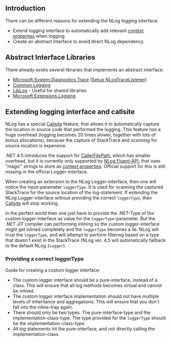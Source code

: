 ## Introduction
There can be different reasons for extending the NLog logging interface:

* Extend logging interface to automatically add relevant [context properties](EventProperties-Layout-Renderer) when logging.
* Create an abstract interface to avoid direct NLog dependency.

## Abstract Interface Libraries
There already exists several libraries that implements an abstract interface:

* [Microsoft.System.Diagnostics.Trace](https://msdn.microsoft.com/en-us/library/system.diagnostics.trace.aspx) ([Setup NLogTraceListener](Send-System-Diagnostic-(Trace)-to-NLog))
* [Common Logging](http://net-commons.github.io/common-logging/)
* [LibLog](https://github.com/damianh/LibLog/wiki) - Useful for shared libraries
* [Microsoft.Extensions.Logging](https://github.com/aspnet/Logging)

## Extending logging interface and callsite
NLog has a special [Callsite](Callsite-layout-renderer) feature, that allows it to automatically capture the location in source code that performed the logging. This feature has a huge overhead (logging becomes 20 times slower, together with lots of bonus allocations), because the capture of StackTrace and scanning for source location is expensive.

.NET 4.5 introduces the support for [CallerFilePath](https://msdn.microsoft.com/en-us/library/system.runtime.compilerservices.callerfilepathattribute.aspx), which has smaller overhead, but it is currently only supported by [NLog Fluent-API](Fluent-API), that uses "magic" strings to store as [context properties](EventProperties-Layout-Renderer). Official support for this is still missing in the official Logger-interface.

When creating an extension to the NLog Logger-interface, then one will notice the input-parameter `loggerType`. It is used for scanning the captured StackTrace for the source location of the log-statement. If extending the NLog Logger-interface without providing the correct `loggerType`, then [Callsite](Callsite-layout-renderer) will stop working.

In the perfect world then one just have to provide the .NET-Type of the custom logger-interface as value for the `loggerType`-parameter. But the .NET JIT compiler can performing inlining so the custom logger-interface might get inlined completely and the `loggerType` becomes a lie. NLog will trust the `loggerType`, and will attempt to perform filtering based on a type that doesn't exist in the StackTrace (NLog ver. 4.5 will automatically fallback to the default NLog `ILogger`).

### Providing a correct loggerType
Guide for creating a custom logger interface:

- The custom logger interface should be a pure-interface, instead of a class. This will ensure that all log methods becomes virtual and cannot be inlined.
- The custom logger interface implementation should not have multiple levels of inheritance and aggregations. This will ensure that you don't fall into the inline-trap again.
- There should only be two types. The pure-interface-type and the implementation-class-type. The type provided for the `loggerType` should be the implementation-class-type.
- All log statements hit the pure-interface, and not directly calling the implementation-class.